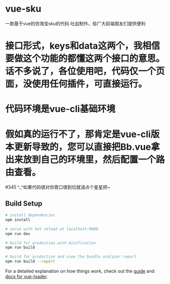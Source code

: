 # vue-sku  
一款基于vue的仿淘宝sku的代码
吐血制作，给广大前端朋友们提供便利
# 接口形式，keys和data这两个，我相信要做这个功能的都懂这两个接口的意思。话不多说了，各位使用吧，代码仅一个页面，没使用任何插件，可直接运行。
# 代码环境是vue-cli基础环境
# 假如真的运行不了，那肯定是vue-cli版本更新导致的，您可以直接把Bb.vue拿出来放到自己的环境里，然后配置一个路由查看。
#345 ^_^如果代码很对你胃口很到位就请点个星星把~
## Build Setup

``` bash
# install dependencies
npm install

# serve with hot reload at localhost:8080
npm run dev

# build for production with minification
npm run build

# build for production and view the bundle analyzer report
npm run build --report
```

For a detailed explanation on how things work, check out the [guide](http://vuejs-templates.github.io/webpack/) and [docs for vue-loader](http://vuejs.github.io/vue-loader).
